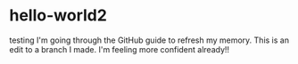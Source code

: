 # hello-world2
testing
I'm going through the GitHub guide to refresh my memory. This is an edit to a branch I made. I'm feeling more confident already!!
